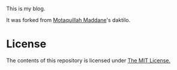 This is my blog.

It was forked from [Motaquillah Maddane](https://github.com/kronik3r)'s daktilo.

# License

The contents of this repository is licensed under [The MIT License.](https://opensource.org/licenses/MIT)
